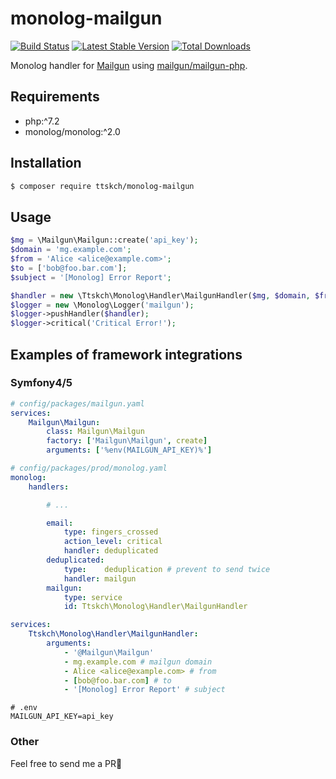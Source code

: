 # monolog-mailgun

[![Build Status](https://travis-ci.org/ttskch/monolog-mailgun.svg?branch=master)](https://travis-ci.org/ttskch/monolog-mailgun)
[![Latest Stable Version](https://poser.pugx.org/ttskch/monolog-mailgun/version)](https://packagist.org/packages/ttskch/monolog-mailgun)
[![Total Downloads](https://poser.pugx.org/ttskch/monolog-mailgun/downloads)](https://packagist.org/packages/ttskch/monolog-mailgun)

Monolog handler for [Mailgun](https://www.mailgun.com/) using [mailgun/mailgun-php](https://github.com/mailgun/mailgun-php).

## Requirements

* php:^7.2
* monolog/monolog:^2.0

## Installation

```bash
$ composer require ttskch/monolog-mailgun
```

## Usage

```php
$mg = \Mailgun\Mailgun::create('api_key');
$domain = 'mg.example.com';
$from = 'Alice <alice@example.com>';
$to = ['bob@foo.bar.com'];
$subject = '[Monolog] Error Report';

$handler = new \Ttskch\Monolog\Handler\MailgunHandler($mg, $domain, $from, $to, $subject, \Monolog\Logger::CRITICAL);
$logger = new \Monolog\Logger('mailgun');
$logger->pushHandler($handler);
$logger->critical('Critical Error!');
```

## Examples of framework integrations

### Symfony4/5

```yaml
# config/packages/mailgun.yaml
services:
    Mailgun\Mailgun:
        class: Mailgun\Mailgun
        factory: ['Mailgun\Mailgun', create]
        arguments: ['%env(MAILGUN_API_KEY)%']
```

```yaml
# config/packages/prod/monolog.yaml
monolog:
    handlers:

        # ...

        email:
            type: fingers_crossed
            action_level: critical
            handler: deduplicated
        deduplicated:
            type:    deduplication # prevent to send twice
            handler: mailgun
        mailgun:
            type: service
            id: Ttskch\Monolog\Handler\MailgunHandler

services:
    Ttskch\Monolog\Handler\MailgunHandler:
        arguments:
            - '@Mailgun\Mailgun'
            - mg.example.com # mailgun domain
            - Alice <alice@example.com> # from
            - [bob@foo.bar.com] # to
            - '[Monolog] Error Report' # subject
```

```
# .env
MAILGUN_API_KEY=api_key
```

### Other

Feel free to send me a PR🙏

